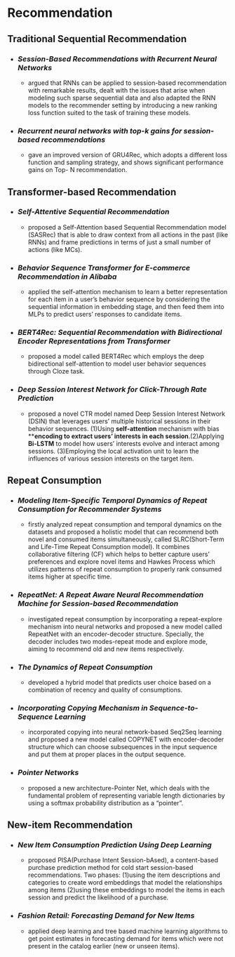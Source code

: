 # Recommendation
## Traditional Sequential Recommendation
- ### *Session-Based Recommendations with Recurrent Neural Networks*
  - argued that RNNs can be applied to session-based recommendation with remarkable results, dealt with the issues that arise when modeling such sparse sequential data and also adapted the RNN models to the recommender setting by introducing a new ranking loss function suited to the task of training these models.

- ### *Recurrent neural networks with top-k gains for session-based recommendations*
  - gave an improved version of GRU4Rec, which adopts a different loss function and sampling strategy, and shows significant performance gains on Top- N recommendation.



## Transformer-based Recommendation

- ### *Self-Attentive Sequential Recommendation*
    - proposed a Self-Attention based Sequential Recommendation model (SASRec) that is able to draw context from all actions in the past (like RNNs) and frame predictions in terms of just a small number of actions (like MCs).

- ### *Behavior Sequence Transformer for E-commerce Recommendation in Alibaba*
  - applied the self-attention mechanism to learn a better representation for each item in a user’s behavior sequence by considering the sequential information in embedding stage, and then feed them into MLPs to predict users’ responses to candidate items.

- ### *BERT4Rec: Sequential Recommendation with Bidirectional Encoder Representations from Transformer*
  - proposed a model called BERT4Rec which employs the deep bidirectional self-attention to model user behavior sequences through Cloze task.

- ### *Deep Session Interest Network for Click-Through Rate Prediction*
  - proposed a novel CTR model named Deep Session Interest Network (DSIN) that leverages users’ multiple historical sessions in their behavior sequences. (1)Using **self-attention** mechanism with bias ****encoding to extract users’ interests in each session**.(2)Applying **Bi-LSTM** to model how users’ interests evolve and interact among sessions. (3)Employing the local activation unit to learn the influences of various session interests on the target item.

## Repeat Consumption
- ### *Modeling Item-Specific Temporal Dynamics of Repeat Consumption for Recommender Systems*
  - firstly analyzed repeat consumption and temporal dynamics on the datasets and proposed a holistic model that can recommend both novel and consumed items simultaneously, called SLRC(Short-Term and Life-Time Repeat Consumption model). It combines collaborative filtering (CF) which helps to better capture users’ preferences and explore novel items and Hawkes Process which utilizes patterns of repeat consumption to properly rank consumed items higher at specific time.

- ### *RepeatNet: A Repeat Aware Neural Recommendation Machine for Session-based Recommendation*
  - investigated repeat consumption by incorporating a repeat-explore mechanism into neural networks and proposed a new model called RepeatNet with an encoder-decoder structure. Specially, the decoder includes two modes-repeat mode and explore mode, aiming to recommend old and new items respectively.

- ### *The Dynamics of Repeat Consumption*
  - developed a hybrid model that predicts user choice based on a combination of recency and quality of consumptions.

- ### *Incorporating Copying Mechanism in Sequence-to-Sequence Learning*
  - incorporated copying into neural network-based Seq2Seq learning and proposed a new model called COPYNET with encoder-decoder structure which can choose subsequences in the input sequence and put them at proper places in the output sequence.

- ### *Pointer Networks*
  - proposed a new architecture-Pointer Net, which deals with the fundamental problem of representing variable length dictionaries by using a softmax probability distribution as a “pointer”.

## New-item Recommendation

- ### *New Item Consumption Prediction Using Deep Learning*
  - proposed PISA(Purchase Intent Session-bAsed), a content-based purchase prediction method for cold start session-based recommendations. Two phases: (1)using the item descriptions and categories to create word embeddings that model the relationships among items (2)using these embeddings to model the items in each session and predict the likelihood of a purchase.

- ### *Fashion Retail: Forecasting Demand for New Items*
  - applied deep learning and tree based machine learning algorithms to get point estimates in forecasting demand for items which were not present in the catalog earlier (new or unseen items).
